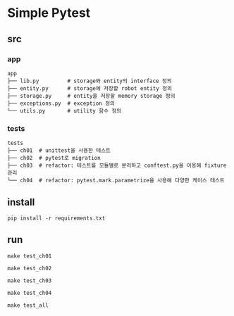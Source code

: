 # Simple Pytest

## src

### app

```
app
├── lib.py         # storage와 entity의 interface 정의
├── entity.py      # storage에 저장할 robot entity 정의
├── storage.py     # entity을 저장할 memory storage 정의
├── exceptions.py  # exception 정의
└── utils.py       # utility 함수 정의
```

### tests

```
tests
├── ch01  # unittest을 사용한 테스트
├── ch02  # pytest로 migration
├── ch03  # refactor: 테스트를 모듈별로 분리하고 conftest.py을 이용해 fixture 관리
└── ch04  # refactor: pytest.mark.parametrize을 사용해 다양한 케이스 테스트
```

## install

```shell
pip install -r requirements.txt
```

## run

```shell
make test_ch01
```

```shell
make test_ch02
```

```shell
make test_ch03
```

```shell
make test_ch04
```

```shell
make test_all
```
